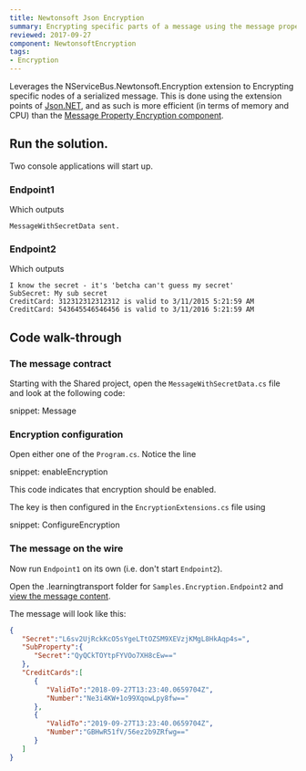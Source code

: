 ```yaml
---
title: Newtonsoft Json Encryption
summary: Encrypting specific parts of a message using the message property encryption.
reviewed: 2017-09-27
component: NewtonsoftEncryption
tags:
- Encryption
---
```


Leverages the NServiceBus.Newtonsoft.Encryption extension to Encrypting specific nodes of a serialized message. This is done using the extension points of [Json.NET](https://www.newtonsoft.com/json), and as such is more efficient (in terms of memory and CPU) than the [Message Property Encryption component](/nservicebus/security/property-encryption.md).


## Run the solution.

Two console applications will start up.


### Endpoint1

Which outputs

```
MessageWithSecretData sent.
```


### Endpoint2

Which outputs

```
I know the secret - it's 'betcha can't guess my secret'
SubSecret: My sub secret
CreditCard: 312312312312312 is valid to 3/11/2015 5:21:59 AM
CreditCard: 543645546546456 is valid to 3/11/2016 5:21:59 AM
```


## Code walk-through


### The message contract

Starting with the Shared project, open the `MessageWithSecretData.cs` file and look at the following code:

snippet: Message


### Encryption configuration

Open either one of the `Program.cs`. Notice the line

snippet: enableEncryption

This code indicates that encryption should be enabled.

The key is then configured in the `EncryptionExtensions.cs` file using

snippet: ConfigureEncryption


### The message on the wire

Now run `Endpoint1` on its own (i.e. don't start `Endpoint2`).

Open the .learningtransport folder for `Samples.Encryption.Endpoint2` and [view the message content](/transports/learning/viewing-messages.md).

The message will look like this:

```json
{
   "Secret":"L6sv2UjRckKcO5sYgeLTtOZSM9XEVzjKMgL8HkAqp4s=",
   "SubProperty":{
      "Secret":"QyQCkTOYtpFYVOo7XH8cEw=="
   },
   "CreditCards":[
      {
         "ValidTo":"2018-09-27T13:23:40.0659704Z",
         "Number":"Ne3i4KW+1o99XqowLpy8fw=="
      },
      {
         "ValidTo":"2019-09-27T13:23:40.0659704Z",
         "Number":"GBHwR51fV/56ez2b9ZRfwg=="
      }
   ]
}
```